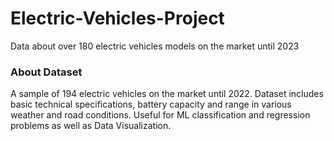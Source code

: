 # Electric-Vehicles-Project
Data about over 180 electric vehicles models on the market until 2023
 
### About Dataset
A sample of 194 electric vehicles on the market until 2022. Dataset includes basic technical specifications, battery capacity and range in various weather and road conditions. Useful for ML classification and regression problems as well as Data Visualization.

